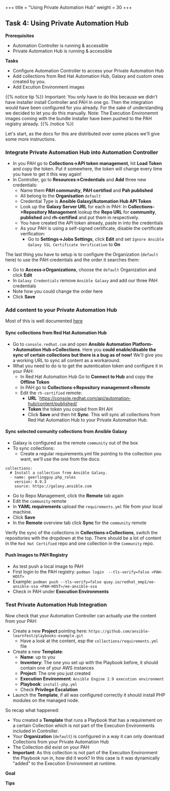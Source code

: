 +++
title = "Using Private Automation Hub"
weight = 30
+++

## Task 4: Using Private Automation Hub

**Prerequisites**
* Automation Controller is running & accessible
* Private Automation Hub is running & accessible

**Tasks**
* Configure Automation Controller to access your Private Automation Hub
* Add collections from Red Hat Automation Hub, Galaxy and custom ones created by you.
* Add Excution Environment images

{{% notice tip %}}
Important: You only have to do this because we didn't have installer install Controller and PAH in one go. Then the integration would have been configured for you already. For the sake of understanding we decided to let you do this manually. Note: The Execution Environemnt images coming with the bundle installer have been pushed to the PAH registry already.
{{% /notice %}}

Let's start, as the docs for this are distributed over some places we'll give some more instructions.

### Integrate **Private Automation Hub** into Automation Controller

* In you PAH go to **Collections->API token management**, hit **Load Token** and copy the token. Put it somewhere, the token will change every time you have to get it this way again!
* In Controller, go to **Resources->Credentials** and **Add** three new credentials:
  * Name them **PAH community**, **PAH certified** and **Pah published**
  * All belong to the **Organisation** `default`
  * Credential Type is **Ansible Galaxy/Automation Hub API Token**
  * Look up the **Galaxy Server URL** for each in PAH: In **Collections->Repository Management** lookup the **Repo URL** for **community**, **published** and **rh-certified** and put them in respectively.   
  * You have created the API token already, paste in into the credentials
  * As your PAH is using a self-signed certificate, disable the certificate verification:
    * Go to **Settings->Jobs Settings**, click **Edit** and set `Ignore Ansible Galaxy SSL Certificate Verification` to **On**
  
The last thing you have to setup is to configure the Organization (`default` here) to use the PAH credentials and the order it searches them:  
  
  * Go to **Access->Organizations**, choose the `default` Organization and click **Edit**
  * In `Galaxy Credentials` remove `Ansible Galaxy` and add our three PAH credentials
  * Note how you could change the order here
  * Click **Save**

### Add content to your **Private Automation Hub**

Most of this is well documented [here](https://access.redhat.com/documentation/en-us/red_hat_ansible_automation_platform/2.1/html-single/managing_red_hat_certified_and_ansible_galaxy_collections_in_automation_hub/index)

#### Sync collections from Red Hat Automation Hub
* Go to `console.redhat.com` and open **Ansible Automation Platform->Automation Hub->Collections**. Here you **could enable/disable the sync of certain collections but there is a bug as of now!** We'll give you a working URL to sync all content as a workaround.
* What you need to do is to get the autentication token and configure it in your PAH: 
  * In Red Hat Automation Hub Go to **Connect to Hub** and copy the **Offline Token**
  * In PAH go to **Collections->Repository management->Remote**
  * Edit the `rh-certified` remote: 
    * **URL** `https://console.redhat.com/api/automation-hub/content/published/
    * **Token** the token you copied from RH AH
    * Click **Save** and then hit **Sync**. This will sync all collections from Red Hat Automation Hub to your Private Automation Hub.

#### Sync selected comunity collections from Ansible Galaxy
* Galaxy is configured as the remote `community` out of the box
* To sync collections:
  * Create a regular requirements.yml file pointing to the collection you want, we'll use the one from the docs:
```
collections:
  # Install a collection from Ansible Galaxy.
  - name: geerlingguy.php_roles
    version: 0.9.3
    source: https://galaxy.ansible.com
```   
  * Go to Repo Management, click the **Remote** tab again
  * Edit the `community` remote
  * In **YAML requirements** upload the  `requirements.yml` file from your local machine.
  * Click **Save**
  * In the **Remote** overview tab click **Sync** for the `community` remote

Verify the sync of the collections in **Collections->Collections**, switch the repositories with the dropdown at the top. There should be a lot of content in the `Red Hat Certified` repo and one collection in the `Community` repo. 

#### Push Images to PAH Registry

* As test push a local image to PAH
* First login to the PAH registry: `podman login  --tls-verify=false <PAH-HOST>`
* Example: `podman push --tls-verify=false quay.io/redhat_emp1/ee-ansible-ssa <PAH-HOST>/ee-ansible-ssa`
* Check in PAH under **Execution Environments**

### Test **Private Automation Hub** Integration

Now check that your Automation Controller can actually use the content from your PAH:

* Create a new **Project** pointing here: `https://github.com/ansible-learnfest/playbooks-example.git`
  * Have a look at the content, esp the `collections/requirements.yml` file
* Create a new **Template**:
  * **Name**: up to you
  * **Inventory**: The one you set up with the Playbook before, it should contain one of your AWS instances
  * **Project**: The one you just created
  * **Execution Environment**: `Ansible Engine 2.9 execution environment`
  * **Playbook**: `install-php.yml`
  * Check **Privilege Escalation**
* Launch the **Template**, if all was configured correctly it should install PHP modules on the managed node.

So recap what happened:
* You created a **Template** that runs a Playbook that has a requirement on a certain Collection which is not part of the Execution Environments included in Controller.
* Your **Organization** (`default`) is configured in a way it can only download Collections from your Private Automation Hub
* The Collection did exist on your PAH
* **Important**: As this collection is not part of the Execution Environment the Playbook run in, how did it work? In this case is it was dynamically "added" to the Execution Environment at runtime.

**Goal**

**Tips**
